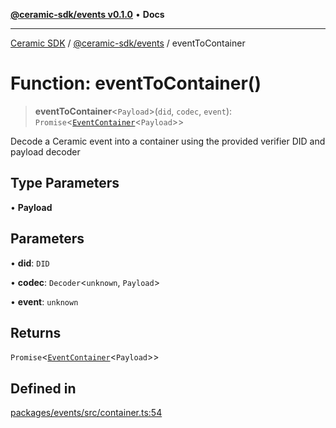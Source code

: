 [**@ceramic-sdk/events v0.1.0**](../README.md) • **Docs**

***

[Ceramic SDK](../../../README.md) / [@ceramic-sdk/events](../README.md) / eventToContainer

# Function: eventToContainer()

> **eventToContainer**\<`Payload`\>(`did`, `codec`, `event`): `Promise`\<[`EventContainer`](../type-aliases/EventContainer.md)\<`Payload`\>\>

Decode a Ceramic event into a container using the provided verifier DID and payload decoder

## Type Parameters

• **Payload**

## Parameters

• **did**: `DID`

• **codec**: `Decoder`\<`unknown`, `Payload`\>

• **event**: `unknown`

## Returns

`Promise`\<[`EventContainer`](../type-aliases/EventContainer.md)\<`Payload`\>\>

## Defined in

[packages/events/src/container.ts:54](https://github.com/ceramicstudio/ceramic-sdk/blob/08d58118912aa26627dbf829b08a7b8bc9962e2e/packages/events/src/container.ts#L54)
